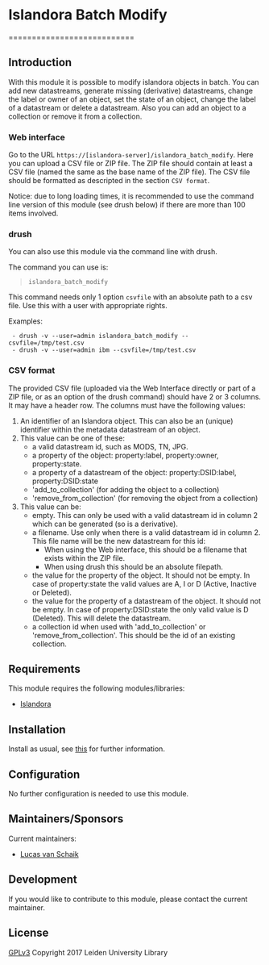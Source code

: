 # Islandora Batch Modify
===========================

## Introduction

With this module it is possible to modify islandora objects in batch. You can add new datastreams, generate missing (derivative) datastreams, change the label or owner of an object, set the state of an object, change the label of a datastream or delete a datastream.
Also you can add an object to a collection or remove it from a collection.

### Web interface

Go to the URL `https://[islandora-server]/islandora_batch_modify`. Here you can upload a CSV file or ZIP file. The ZIP file should contain at least a CSV file (named the same as the base name of the ZIP file). The CSV file should be formatted as descripted in the section `CSV format`.

Notice: due to long loading times, it is recommended to use the command line version of this module (see drush below) if there are more than 100 items involved.

### drush

You can also use this module via the command line with drush.

The command you can use is:

> `islandora_batch_modify`

This command needs only 1 option `csvfile` with an absolute path to a csv file.
Use this with a user with appropriate rights.


Examples:
```
 - drush -v --user=admin islandora_batch_modify --csvfile=/tmp/test.csv
 - drush -v --user=admin ibm --csvfile=/tmp/test.csv
```

### CSV format

The provided CSV file (uploaded via the Web Interface directly or part of a ZIP file, or as an option of the drush command) should have 2 or 3 columns. It may have a header row.
The columns must have the following values:

1. An identifier of an Islandora object. This can also be an (unique) identifier within the metadata datastream of an object.
2. This value can be one of these:
   * a valid datastream id, such as MODS, TN, JPG.
   * a property of the object: property:label, property:owner, property:state.
   * a property of a datastream of the object: property:DSID:label, property:DSID:state
   * 'add_to_collection' (for adding the object to a collection)
   * 'remove_from_collection' (for removing the object from a collection)
3. This value can be:
   * empty. This can only be used with a valid datastream id in column 2 which can be generated (so is a derivative).
   * a filename. Use only when there is a valid datastream id in column 2. This file name will be the new datastream for this id:
     * When using the Web interface, this should be a filename that exists within the ZIP file.
     * When using drush this should be an absolute filepath.
   * the value for the property of the object. It should not be empty. In case of property:state the valid values are A, I or D  (Active, Inactive or Deleted).
   * the value for the property of a datastream of the object. It should not be empty. In case of property:DSID:state the only valid value is D (Deleted). This will delete the datastream.
   * a collection id when used with 'add_to_collection' or 'remove_from_collection'. This should be the id of an existing collection.


## Requirements

This module requires the following modules/libraries:

* [Islandora](https://github.com/islandora/islandora)

## Installation
 
Install as usual, see [this](https://drupal.org/documentation/install/modules-themes/modules-7) for further information.
 
## Configuration

No further configuration is needed to use this module. 

## Maintainers/Sponsors

Current maintainers:

* [Lucas van Schaik](https://github.com/lucasvanschaik)

## Development

If you would like to contribute to this module, please contact the current maintainer.

## License

[GPLv3](LICENSE.txt)
Copyright 2017 Leiden University Library

